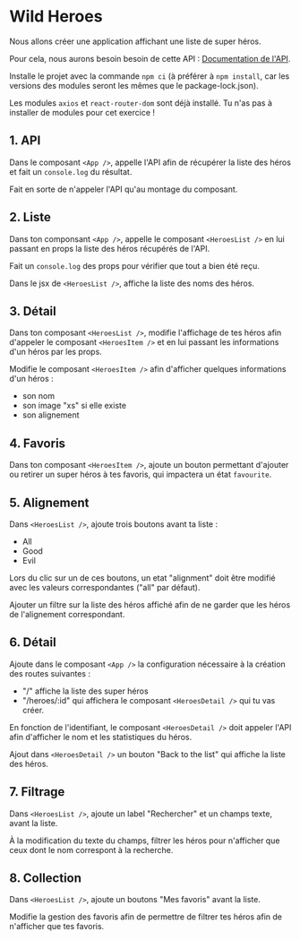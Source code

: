 # Wild Heroes

Nous allons créer une application affichant une liste de super héros.

Pour cela, nous aurons besoin besoin de cette API : [Documentation de l'API](https://akabab.github.io/superhero-api/).

Installe le projet avec la commande `npm ci` (à préférer à `npm install`, car les versions des modules seront les mêmes que le package-lock.json).

Les modules `axios` et `react-router-dom` sont déjà installé. Tu n'as pas à installer de modules pour cet exercice !

## 1. API

Dans le composant `<App />`, appelle l'API afin de récupérer la liste des héros et fait un `console.log` du résultat.

Fait en sorte de n'appeler l'API qu'au montage du composant.

## 2. Liste

Dans ton componsant `<App />`, appelle le composant `<HeroesList />` en lui passant en props la liste des héros récupérés de l'API.

Fait un `console.log` des props pour vérifier que tout a bien été reçu.

Dans le jsx de `<HeroesList />`, affiche la liste des noms des héros.

## 3. Détail

Dans ton composant `<HeroesList />`, modifie l'affichage de tes héros afin d'appeler le composant `<HeroesItem />` et en lui passant les informations d'un héros par les props.

Modifie le composant `<HeroesItem />` afin d'afficher quelques informations d'un héros :

- son nom
- son image "xs" si elle existe
- son alignement

## 4. Favoris

Dans ton composant `<HeroesItem />`, ajoute un bouton permettant d'ajouter ou retirer un super héros à tes favoris, qui impactera un état `favourite`.

## 5. Alignement

Dans `<HeroesList />`, ajoute trois boutons avant ta liste :

- All
- Good
- Evil

Lors du clic sur un de ces boutons, un etat "alignment" doit être modifié avec les valeurs correspondantes ("all" par défaut).

Ajouter un filtre sur la liste des héros affiché afin de ne garder que les héros de l'alignement correspondant.

## 6. Détail

Ajoute dans le composant `<App />` la configuration nécessaire à la création des routes suivantes :

- "/" affiche la liste des super héros
- "/heroes/:id" qui affichera le composant `<HeroesDetail />` qui tu vas créer.

En fonction de l'identifiant, le composant `<HeroesDetail />` doit appeler l'API afin d'afficher le nom et les statistiques du héros.

Ajout dans `<HeroesDetail />` un bouton "Back to the list" qui affiche la liste des héros.

## 7. Filtrage

Dans `<HeroesList />`, ajoute un label "Rechercher" et un champs texte, avant la liste.

À la modification du texte du champs, filtrer les héros pour n'afficher que ceux dont le nom correspont à la recherche.

## 8. Collection

Dans `<HeroesList />`, ajoute un boutons "Mes favoris" avant la liste.

Modifie la gestion des favoris afin de permettre de filtrer tes héros afin de n'afficher que tes favoris.
